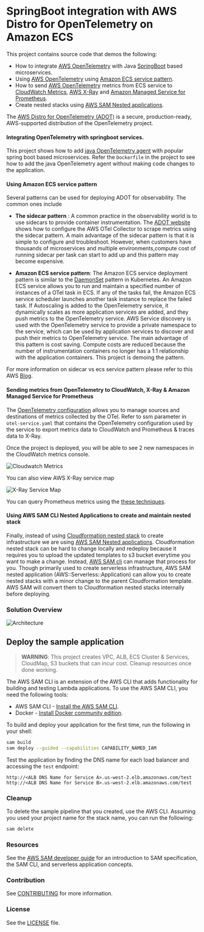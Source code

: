 # SpringBoot integration with AWS Distro for OpenTelemetry on Amazon ECS

This project contains source code that demos the following:

- How to integrate [AWS OpenTelemetry](https://aws-otel.github.io/) with Java [SpringBoot](https://spring.io/projects/spring-boot) based microservices.
- Using [AWS OpenTelemetry](https://aws-otel.github.io/) using [Amazon ECS service pattern](https://aws.amazon.com/blogs/opensource/deployment-patterns-for-the-aws-distro-for-opentelemetry-collector-with-amazon-elastic-container-service/). 
- How to send [AWS OpenTelemetry](https://aws-otel.github.io/) metrics from ECS service to [CloudWatch Metrics](https://aws.amazon.com/cloudwatch/), [AWS X-Ray](https://aws.amazon.com/xray/) and [Amazon Managed Service for Prometheus](https://aws.amazon.com/prometheus/).
- Create nested stacks using [AWS SAM Nested applications](https://docs.aws.amazon.com/serverless-application-model/latest/developerguide/serverless-sam-template-nested-applications.html). 

The [AWS Distro for OpenTelemetry (ADOT)](https://aws.amazon.com/otel/?otel-blogs.sort-by=item.additionalFields.createdDate&otel-blogs.sort-order=desc) is a secure, production-ready, AWS-supported distribution of the OpenTelemetry project.

#### Integrating OpenTelemetry with springboot services.

This project shows how to add [java OpenTelemetry agent](https://github.com/aws-observability/aws-otel-java-instrumentation)  with popular spring boot based microservices.
Refer the `Dockerfile` in the project to see how to add the java OpenTelemetry agent without making code changes to the application.

#### Using Amazon ECS service pattern
Several patterns can be used for deploying ADOT for observability. The common ones include

- **The sidecar pattern** : A common practice in the observability world is to use sidecars to provide container instrumentation.
The [ADOT website](https://aws-otel.github.io/docs/getting-started/prometheus-remote-write-exporter/ecs) shows how to configure the AWS OTel Collector to scrape metrics using the sidecar pattern.
A main advantage of the sidecar pattern is that it is simple to configure and troubleshoot. However, when customers have thousands of microservices and multiple environments,compute cost 
of running sidecar per task can start to add up and this pattern may become expensive.

- **Amazon ECS service pattern**: The Amazon ECS service deployment pattern is similar to the [DaemonSet](https://kubernetes.io/docs/concepts/workloads/controllers/daemonset/) pattern in Kubernetes. 
An Amazon ECS service allows you to run and maintain a specified number of instances of a OTel task in ECS. 
If any of the tasks fail, the Amazon ECS service scheduler launches another task instance to replace the failed task.
If Autoscaling is added to the OpenTelemetry service, it dynamically scales as more application services are added, and they push metrics to the OpenTelemetry service.
AWS Service discovery is used with the OpenTelemetry service to provide a private namespace to the service, which can be used by application services to discover and push their metrics to OpenTelemetry service.
The main advantage of this pattern is cost saving. Compute costs are reduced because the number of instrumentation containers no longer has a 1:1 relationship with the application containers.
This project is demoing the pattern.

For more information on sidecar vs ecs service pattern please refer to this AWS [Blog](https://aws.amazon.com/blogs/opensource/deployment-patterns-for-the-aws-distro-for-opentelemetry-collector-with-amazon-elastic-container-service/).

#### Sending metrics from OpenTelemetry to CloudWatch, X-Ray & Amazon Managed Service for Prometheus

The [OpenTelemetry configuration](https://opentelemetry.io/docs/collector/configuration/) allows you to manage sources and destinations of metrics collected by the OTel.
Refer to ssm parameter in `otel-service.yaml` that contains the OpenTelemetry configuration used by the service to export metrics data to CloudWatch and Prometheus & traces data to X-Ray.

Once the project is deployed, you will be able to see 2 new namespaces in the CloudWatch metrics console.

![Cloudwatch Metrics](docs/cw-metrics.png)

You can also view AWS X-Ray service map

![X-Ray Service Map](docs/xray.png)


You can query Prometheus metrics using the [these techniques](https://docs.aws.amazon.com/prometheus/latest/userguide/AMP-onboard-query.html).

#### Using AWS SAM CLI Nested Applications to create and maintain nested stack
Finally, instead of using [Cloudformation nested stack](https://docs.aws.amazon.com/AWSCloudFormation/latest/UserGuide/using-cfn-nested-stacks.html) to create infrastructure we are using [AWS SAM Nested applications](https://docs.aws.amazon.com/serverless-application-model/latest/developerguide/serverless-sam-template-nested-applications.html). Cloudformation nested stack can be hard to change locally and redeploy because it
requires you to upload the updated templates to s3 bucket everytime you want to make a change. Instead, [AWS SAM cli](https://docs.aws.amazon.com/serverless-application-model/latest/developerguide/serverless-sam-cli-install.html) can manage that process for you.
Though primarily used to create serverless infrastructure, AWS SAM nested application (AWS::Serverless::Application) can  allow you to create nested stacks with a minor change to the parent Cloudformation template. AWS SAM will convert them to Cloudformation nested stacks internally before deploying.


### Solution Overview
![Architecture](docs/otel.png)

## Deploy the sample application

> **WARNING**:
> This project creates VPC, ALB, ECS Cluster & Services, CloudMap, S3 buckets that can incur cost. Cleanup resources once done working.

The AWS SAM CLI is an extension of the AWS CLI that adds functionality for building and testing Lambda applications. 
To use the AWS SAM CLI, you need the following tools:

* AWS SAM CLI - [Install the AWS SAM CLI](https://docs.aws.amazon.com/serverless-application-model/latest/developerguide/serverless-sam-cli-install.html).
* Docker - [Install Docker community edition](https://hub.docker.com/search/?type=edition&offering=community).

To build and deploy your application for the first time, run the following in your shell:

```bash
sam build
sam deploy --guided --capabilities CAPABILITY_NAMED_IAM
```

Test the application by finding the DNS name for each load balancer and accessing 
the `test` endpoint: 

````
http://<ALB DNS Name for Service A>.us-west-2.elb.amazonaws.com/test
http://<ALB DNS Name for Service B>.us-west-2.elb.amazonaws.com/test
````

### Cleanup

To delete the sample pipeline that you created, use the AWS CLI. Assuming you used your project name for the stack
name, you can run the following:

```bash
sam delete
```

### Resources

See
the [AWS SAM developer guide](https://docs.aws.amazon.com/serverless-application-model/latest/developerguide/what-is-sam.html)
for an introduction to SAM specification, the SAM CLI, and serverless application concepts.

### Contribution

See [CONTRIBUTING](CONTRIBUTING.md) for more information.

### License

See the [LICENSE](LICENSE) file.

